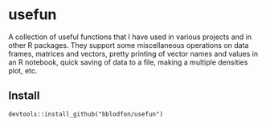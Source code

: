 # usefun

A collection of useful functions that I have used in various projects and in 
other R packages. They support some miscellaneous operations on data frames, 
matrices and vectors, pretty printing of vector names and values in an R 
notebook, quick saving of data to a file, making a multiple densities plot, 
etc.

## Install

```
devtools::install_github("bblodfon/usefun")
```
